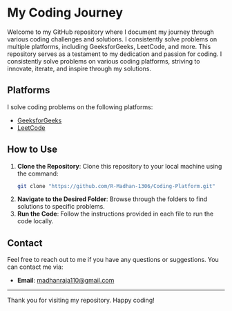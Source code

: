 # My Coding Journey

Welcome to my GitHub repository where I document my journey through various coding challenges and solutions. I consistently solve problems on multiple platforms, including GeeksforGeeks, LeetCode, and more. This repository serves as a testament to my dedication and passion for coding.
I consistently solve problems on various coding platforms, striving to innovate, iterate, and inspire through my solutions.

## Platforms

I solve coding problems on the following platforms:

- [GeeksforGeeks](https://www.geeksforgeeks.org/user/madhanrql5b/)
- [LeetCode](https://leetcode.com/u/Madhan_Raja/)


## How to Use

1. **Clone the Repository**: Clone this repository to your local machine using the command:
    ```bash
    git clone "https://github.com/R-Madhan-1306/Coding-Platform.git"
    ```
2. **Navigate to the Desired Folder**: Browse through the folders to find solutions to specific problems.
3. **Run the Code**: Follow the instructions provided in each file to run the code locally.

## Contact

Feel free to reach out to me if you have any questions or suggestions. You can contact me via:

- **Email**: [madhanraja110@gmail.com](mailto:madhanraja110@gmail.com)


---

Thank you for visiting my repository. Happy coding!
